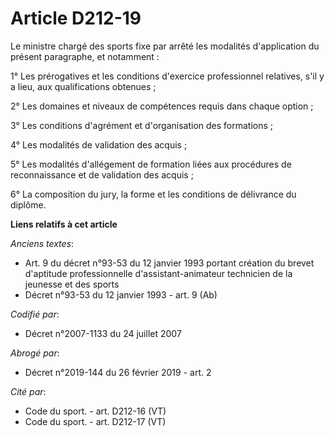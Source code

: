 # Article D212-19

Le ministre chargé des sports fixe par arrêté les modalités d'application du présent paragraphe, et notamment :

1° Les prérogatives et les conditions d'exercice professionnel relatives, s'il y a lieu, aux qualifications obtenues ;

2° Les domaines et niveaux de compétences requis dans chaque option ;

3° Les conditions d'agrément et d'organisation des formations ;

4° Les modalités de validation des acquis ;

5° Les modalités d'allégement de formation liées aux procédures de reconnaissance et de validation des acquis ;

6° La composition du jury, la forme et les conditions de délivrance du diplôme.

**Liens relatifs à cet article**

_Anciens textes_:

  - Art. 9 du décret n°93-53 du 12 janvier 1993 portant création du brevet d'aptitude professionnelle d'assistant-animateur technicien de la jeunesse et des sports
  - Décret n°93-53 du 12 janvier 1993 - art. 9 (Ab)

_Codifié par_:

  - Décret n°2007-1133 du 24 juillet 2007

_Abrogé par_:

  - Décret n°2019-144 du 26 février 2019 - art. 2

_Cité par_:

  - Code du sport. - art. D212-16 (VT)
  - Code du sport. - art. D212-17 (VT)
